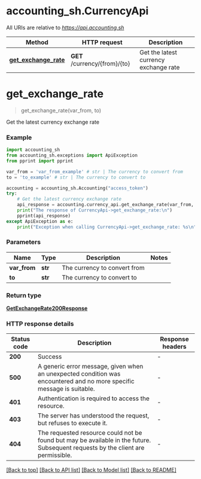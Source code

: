# accounting_sh.CurrencyApi

All URIs are relative to *https://api.accounting.sh*

Method | HTTP request | Description
------------- | ------------- | -------------
[**get_exchange_rate**](CurrencyApi.md#get_exchange_rate) | **GET** /currency/{from}/{to} | Get the latest currency exchange rate


# **get_exchange_rate**
> get_exchange_rate(var_from, to)

Get the latest currency exchange rate

### Example


```python
import accounting_sh
from accounting_sh.exceptions import ApiException
from pprint import pprint

var_from = 'var_from_example' # str | The currency to convert from
to = 'to_example' # str | The currency to convert to

accounting = accounting_sh.Accounting("access_token")
try:
    # Get the latest currency exchange rate
    api_response = accounting.currency_api.get_exchange_rate(var_from, to)
    print("The response of CurrencyApi->get_exchange_rate:\n")
    pprint(api_response)
except ApiException as e:
    print("Exception when calling CurrencyApi->get_exchange_rate: %s\n" % e)

```



### Parameters


Name | Type | Description  | Notes
------------- | ------------- | ------------- | -------------
 **var_from** | **str**| The currency to convert from | 
 **to** | **str**| The currency to convert to | 

### Return type

[**GetExchangeRate200Response**](GetExchangeRate200Response.md)

### HTTP response details

| Status code | Description | Response headers |
|-------------|-------------|------------------|
**200** | Success |  -  |
**500** | A generic error message, given when an unexpected condition was encountered and no more specific message is suitable. |  -  |
**401** | Authentication is required to access the resource. |  -  |
**403** | The server has understood the request, but refuses to execute it. |  -  |
**404** | The requested resource could not be found but may be available in the future. Subsequent requests by the client are permissible. |  -  |

[[Back to top]](#) [[Back to API list]](../README.md#documentation-for-api-endpoints) [[Back to Model list]](../README.md#documentation-for-models) [[Back to README]](../README.md)

